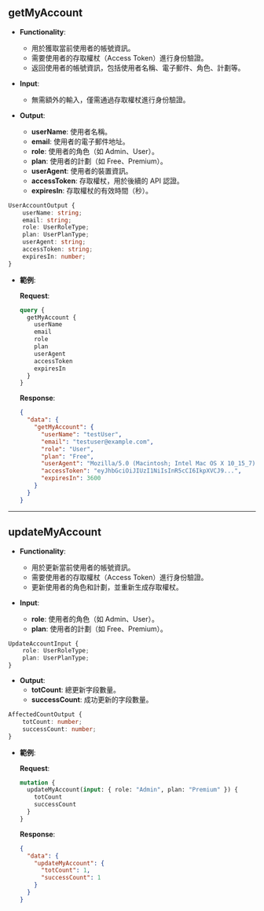## getMyAccount
- **Functionality**:
    - 用於獲取當前使用者的帳號資訊。
    - 需要使用者的存取權杖（Access Token）進行身份驗證。
    - 返回使用者的帳號資訊，包括使用者名稱、電子郵件、角色、計劃等。

- **Input**:
    - 無需額外的輸入，僅需通過存取權杖進行身份驗證。

- **Output**:
    - **userName**: 使用者名稱。
    - **email**: 使用者的電子郵件地址。
    - **role**: 使用者的角色（如 Admin、User）。
    - **plan**: 使用者的計劃（如 Free、Premium）。
    - **userAgent**: 使用者的裝置資訊。
    - **accessToken**: 存取權杖，用於後續的 API 認證。
    - **expiresIn**: 存取權杖的有效時間（秒）。

```typescript
UserAccountOutput {
    userName: string;
    email: string;
    role: UserRoleType;
    plan: UserPlanType;
    userAgent: string;
    accessToken: string;
    expiresIn: number;
}
```

- **範例**:

    **Request**:
    ```graphql
    query {
      getMyAccount {
        userName
        email
        role
        plan
        userAgent
        accessToken
        expiresIn
      }
    }
    ```

    **Response**:
    ```json
    {
      "data": {
        "getMyAccount": {
          "userName": "testUser",
          "email": "testuser@example.com",
          "role": "User",
          "plan": "Free",
          "userAgent": "Mozilla/5.0 (Macintosh; Intel Mac OS X 10_15_7)",
          "accessToken": "eyJhbGciOiJIUzI1NiIsInR5cCI6IkpXVCJ9...",
          "expiresIn": 3600
        }
      }
    }
    ```

---

## updateMyAccount
- **Functionality**:
    - 用於更新當前使用者的帳號資訊。
    - 需要使用者的存取權杖（Access Token）進行身份驗證。
    - 更新使用者的角色和計劃，並重新生成存取權杖。

- **Input**:
    - **role**: 使用者的角色（如 Admin、User）。
    - **plan**: 使用者的計劃（如 Free、Premium）。

```typescript
UpdateAccountInput {
    role: UserRoleType;
    plan: UserPlanType;
}
```

- **Output**:
    - **totCount**: 總更新字段數量。
    - **successCount**: 成功更新的字段數量。

```typescript
AffectedCountOutput {
    totCount: number;
    successCount: number;
}
```

- **範例**:

    **Request**:
    ```graphql
    mutation {
      updateMyAccount(input: { role: "Admin", plan: "Premium" }) {
        totCount
        successCount
      }
    }
    ```

    **Response**:
    ```json
    {
      "data": {
        "updateMyAccount": {
          "totCount": 1,
          "successCount": 1
        }
      }
    }
    ```